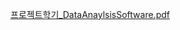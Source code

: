 [프로젝트학기_DataAnaylsisSoftware.pdf](https://github.com/KUcarrot/Data_Analysis_Software_Development/files/11612875/ppt.2.pdf)
